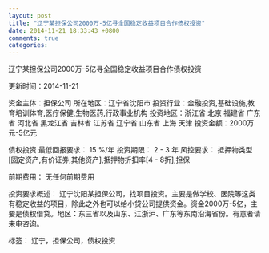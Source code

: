 ```yaml
---
layout: post
title: "辽宁某担保公司2000万-5亿寻全国稳定收益项目合作债权投资"
date: 2014-11-21 18:33:43 +0800
comments: true
categories: 
---
```

辽宁某担保公司2000万-5亿寻全国稳定收益项目合作债权投资



更新时间：2014-11-21

资金主体：担保公司
所在地区：辽宁省沈阳市
投资行业：金融投资,基础设施,教育培训体育,医疗保健,生物医药,行政事业机构
投资地区：浙江省 北京 福建省 广东省 河北省 黑龙江省 吉林省 江苏省 辽宁省 山东省 上海 天津
投资金额：2000万元-5亿元

债权投资
最低回报要求：
                            15 %/年
                                                                                投资期限：
                            2 - 3 年
                                                                                                                                        风控要求：
                            抵押物类型[固定资产,有价证券,其他资产],抵押物折扣率[4 - 8折],担保

前期费用：
无任何前期费用

投资要求概述：
辽宁沈阳某担保公司，找项目投资。主要是做学校、医院等这类有稳定收益的项目，除此之外也可以给小贷公司提供资金。资金2000万-5亿，主要是债权借贷。地区：东三省以及山东、江浙沪、广东等东南沿海省份。有意者请来电咨询。

标签：
辽宁，担保公司，债权投资

